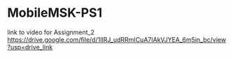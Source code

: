# MobileMSK-PS1
link to video for Assignment_2 https://drive.google.com/file/d/1lIRJ_udRRmICuA7IAkVJYEA_6m5in_bc/view?usp=drive_link
